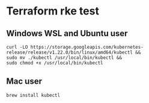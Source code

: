# Terraform rke test

## Windows WSL and Ubuntu user

```
curl -LO https://storage.googleapis.com/kubernetes-release/release/v1.22.0/bin/linux/amd64/kubectl &&
sudo mv ./kubectl /usr/local/bin/kubectl &&
sudo chmod +x /usr/local/bin/kubectl
```

## Mac user

```
brew install kubectl
```
